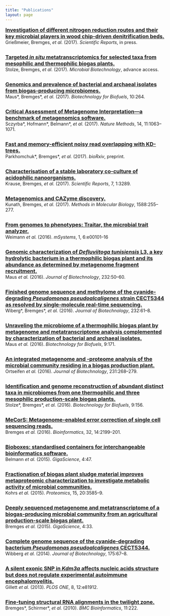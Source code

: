 ```yaml
---
title: "Publications"
layout: page
---
```

<script type='text/javascript' src='https://d1bxh8uas1mnw7.cloudfront.net/assets/embed.js'></script>

<div class="pub">
<h3 style="margin:0">
<a href="javascript:;" target="_blank">
Investigation of different nitrogen reduction routes and their key microbial players in wood chip-driven denitrification beds.
</a></h3>
Grießmeier, Bremges, <i>et al.</i> (2017). <i>Scientific Reports</i>, in press.
</div>

<div class="pub" style="margin-top:2em">
<div class='altmetric-embed' data-badge-type='donut' data-condensed="true" style="display:inline; float:right; margin-left:1em" data-doi='10.1111/1751-7915.12982'></div>
<h3 style="margin:0">
<a href="https://doi.org/10.1111/1751-7915.12982" target="_blank">
Targeted <i>in situ</i> metatranscriptomics for selected taxa from mesophilic and thermophilic biogas plants.
</a></h3>
Stolze, Bremges, <i>et al.</i> (2017). <i>Microbial Biotechnology</i>, advance access.
</div>

<div class="pub" style="margin-top:2em">
<div class='altmetric-embed' data-badge-type='donut' data-condensed="true" style="display:inline; float:right; margin-left:1em" data-doi='10.1186/s13068-017-0947-1'></div>
<h3 style="margin:0">
<a href="https://doi.org/10.1186/s13068-017-0947-1" target="_blank">
Genomics and prevalence of bacterial and archaeal isolates from biogas-producing microbiomes.
</a></h3>
Maus*, Bremges*, <i>et al.</i> (2017). <i>Biotechnology for Biofuels</i>, 10:264.
</div>

<div class="pub" style="margin-top:2em">
<div class='altmetric-embed' data-badge-type='donut' data-condensed="true" style="display:inline; float:right; margin-left:1em" data-doi='10.1038/nmeth.4458'></div>
<h3 style="margin:0">
<a href="https://doi.org/10.1038/nmeth.4458" target="_blank">
Critical Assessment of Metagenome Interpretation&mdash;a benchmark of metagenomics software.
</a></h3>
Sczyrba*, Hofmann*, Belmann*, <i>et al.</i> (2017). <i>Nature Methods</i>, 14, 11:1063&ndash;1071.
</div>

<div class="pub" style="margin-top:2em">
<div class='altmetric-embed' data-badge-type='donut' data-condensed="true" style="display:inline; float:right; margin-left:1em" data-doi='10.1101/166835'></div>
<h3 style="margin:0">
<a href="https://doi.org/10.1101/166835" target="_blank">
Fast and memory-efficient noisy read overlapping with KD-trees.
</a></h3>
Parkhomchuk*, Bremges*, <i>et al.</i> (2017). <i>bioRxiv</i>, preprint.
</div>

<div class="pub" style="margin-top:2em">
<div class='altmetric-embed' data-badge-type='donut' data-condensed="true" style="display:inline; float:right; margin-left:1em" data-doi='10.1038/s41598-017-03315-6'></div>
<h3 style="margin:0">
<a href="https://doi.org/10.1038/s41598-017-03315-6" target="_blank">
Characterisation of a stable laboratory co-culture of acidophilic nanoorganisms.
</a></h3>
Krause, Bremges, <i>et al.</i> (2017). <i>Scientific Reports</i>, 7, 1:3289.
</div>

<div class="pub" style="margin-top:2em">
<div class='altmetric-embed' data-badge-type='donut' data-condensed="true" style="display:inline; float:right; margin-left:1em" data-doi='10.1007/978-1-4939-6899-2_20'></div>
<h3 style="margin:0">
<a href="https://doi.org/10.1007/978-1-4939-6899-2_20" target="_blank">
Metagenomics and CAZyme discovery.
</a></h3>
Kunath, Bremges, <i>et al.</i> (2017). <i>Methods in Molecular Biology</i>, 1588:255&ndash;277.
</div>

<div class="pub" style="margin-top:2em">
<div class='altmetric-embed' data-badge-type='donut' data-condensed="true" style="display:inline; float:right; margin-left:1em" data-doi='10.1128/mSystems.00101-16'></div>
<h3 style="margin:0">
<a href="https://doi.org/10.1128/mSystems.00101-16" target="_blank">
From genomes to phenotypes: Traitar, the microbial trait analyzer.
</a></h3>
Weimann <i>et al.</i> (2016). <i>mSystems</i>, 1, 6:e00101&ndash;16
</div>

<div class="pub" style="margin-top:2em">
<div class='altmetric-embed' data-badge-type='donut' data-condensed="true" style="display:inline; float:right; margin-left:1em" data-doi='10.1016/j.jbiotec.2016.05.001'></div>
<h3 style="margin:0">
<a href="https://doi.org/10.1016/j.jbiotec.2016.05.001" target="_blank">
Genomic characterization of <i>Defluviitoga tunisiensis</i> L3, a key hydrolytic bacterium in a thermophilic biogas plant and its abundance as determined by metagenome fragment recruitment.
</a></h3>
Maus <i>et al.</i> (2016). <i>Journal of Biotechnology</i>, 232:50&ndash;60.
</div>

<div class="pub" style="margin-top:2em">
<div class='altmetric-embed' data-badge-type='donut' data-condensed="true" style="display:inline; float:right; margin-left:1em" data-doi='10.1016/j.jbiotec.2016.04.008'></div>
<h3 style="margin:0">
<a href="https://doi.org/10.1016/j.jbiotec.2016.04.008" target="_blank">
Finished genome sequence and methylome of the cyanide-degrading <i>Pseudomonas pseudoalcaligenes</i> strain CECT5344 as resolved by single-molecule real-time sequencing.
</a></h3>
Wiberg*, Bremges*, <i>et al.</i> (2016). <i>Journal of Biotechnology</i>, 232:61&ndash;8.
</div>

<div class="pub" style="margin-top:2em">
<div class='altmetric-embed' data-badge-type='donut' data-condensed="true" style="display:inline; float:right; margin-left:1em" data-doi='10.1186/s13068-016-0581-3'></div>
<h3 style="margin:0">
<a href="https://doi.org/10.1186/s13068-016-0581-3" target="_blank">
Unraveling the microbiome of a thermophilic biogas plant by metagenome and metatranscriptome analysis complemented by characterization of bacterial and archaeal isolates.
</a></h3>
Maus <i>et al.</i> (2016). <i>Biotechnology for Biofuels</i>, 9:171.
</div>

<div class="pub" style="margin-top:2em">
<div class='altmetric-embed' data-badge-type='donut' data-condensed="true" style="display:inline; float:right; margin-left:1em" data-doi='10.1016/j.jbiotec.2016.06.014'></div>
<h3 style="margin:0">
<a href="https://doi.org/10.1016/j.jbiotec.2016.06.014" target="_blank">
An integrated metagenome and -proteome analysis of the microbial community residing in a biogas production plant.
</a></h3>
Ortseifen <i>et al.</i> (2016). <i>Journal of Biotechnology</i>, 231:268&ndash;279.
</div>

<div class="pub" style="margin-top:2em">
<div class='altmetric-embed' data-badge-type='donut' data-condensed="true" style="display:inline; float:right; margin-left:1em" data-doi='10.1186/s13068-016-0565-3'></div>
<h3 style="margin:0">
<a href="https://doi.org/10.1186/s13068-016-0565-3" target="_blank">
Identification and genome reconstruction of abundant distinct taxa in microbiomes from one thermophilic and three mesophilic production-scale biogas plants.
</a></h3>
Stolze*, Bremges*, <i>et al.</i> (2016). <i>Biotechnology for Biofuels</i>, 9:156.
</div>

<div class="pub" style="margin-top:2em">
<div class='altmetric-embed' data-badge-type='donut' data-condensed="true" style="display:inline; float:right; margin-left:1em" data-doi='10.1093/bioinformatics/btw144'></div>
<h3 style="margin:0">
<a href="https://doi.org/10.1093/bioinformatics/btw144" target="_blank">
MeCorS: Metagenome-enabled error correction of single cell sequencing reads.
</a></h3>
Bremges <i>et al.</i> (2016). <i>Bioinformatics</i>, 32, 14:2199&ndash;201.
</div>

<div class="pub" style="margin-top:2em">
<div class='altmetric-embed' data-badge-type='donut' data-condensed="true" style="display:inline; float:right; margin-left:1em" data-doi='10.1186/s13742-015-0087-0'></div>
<h3 style="margin:0">
<a href="https://doi.org/10.1186/s13742-015-0087-0" target="_blank">
Bioboxes: standardised containers for interchangeable bioinformatics software.
</a></h3>
Belmann <i>et al.</i> (2015). <i>GigaScience</i>, 4:47.
</div>

<div class="pub" style="margin-top:2em">
<div class='altmetric-embed' data-badge-type='donut' data-condensed="true" style="display:inline; float:right; margin-left:1em" data-doi='10.1002/pmic.201400557'></div>
<h3 style="margin:0">
<a href="https://doi.org/10.1002/pmic.201400557" target="_blank">
Fractionation of biogas plant sludge material improves metaproteomic characterization to investigate metabolic activity of microbial communities.
</a></h3>
Kohrs <i>et al.</i> (2015). <i>Proteomics</i>, 15, 20:3585&ndash;9.
</div>

<div class="pub" style="margin-top:2em">
<div class='altmetric-embed' data-badge-type='donut' data-condensed="true" style="display:inline; float:right; margin-left:1em" data-doi='10.1186/s13742-015-0073-6'></div>
<h3 style="margin:0">
<a href="https://doi.org/10.1186/s13742-015-0073-6" target="_blank">
Deeply sequenced metagenome and metatranscriptome of a biogas-producing microbial community from an agricultural production-scale biogas plant.
</a></h3>
Bremges <i>et al.</i> (2015). <i>GigaScience</i>, 4:33.
</div>

<div class="pub" style="margin-top:2em">
<div class='altmetric-embed' data-badge-type='donut' data-condensed="true" style="display:inline; float:right; margin-left:1em" data-doi='10.1016/j.jbiotec.2014.02.004'></div>
<h3 style="margin:0">
<a href="https://doi.org/10.1016/j.jbiotec.2014.02.004" target="_blank">
Complete genome sequence of the cyanide-degrading bacterium <i>Pseudomonas pseudoalcaligenes</i> CECT5344.
</a></h3>
Wibberg <i>et al.</i> (2014). <i>Journal of Biotechnology</i>, 175:67&ndash;8.
</div>

<div class="pub" style="margin-top:2em">
<div class='altmetric-embed' data-badge-type='donut' data-condensed="true" style="display:inline; float:right; margin-left:1em" data-doi='10.1371/journal.pone.0081912'></div>
<h3 style="margin:0">
<a href="https://doi.org/10.1371/journal.pone.0081912" target="_blank">
A silent exonic SNP in <i>Kdm3a</i> affects nucleic acids structure but does not regulate experimental autoimmune encephalomyelitis.
</a></h3>
Gillett <i>et al.</i> (2013). <i>PLOS ONE</i>, 8, 12:e81912.
</div>

<div class="pub" style="margin-top:2em">
<div class='altmetric-embed' data-badge-type='donut' data-condensed="true" style="display:inline; float:right; margin-left:1em" data-doi='10.1186/1471-2105-11-222'></div>
<h3 style="margin:0">
<a href="https://doi.org/10.1186/1471-2105-11-222" target="_blank">
Fine-tuning structural RNA alignments in the twilight zone.
</a></h3>
Bremges*, Schirmer*, <i>et al.</i> (2010). <i>BMC Bioinformatics</i>, 11:222.
</div>
